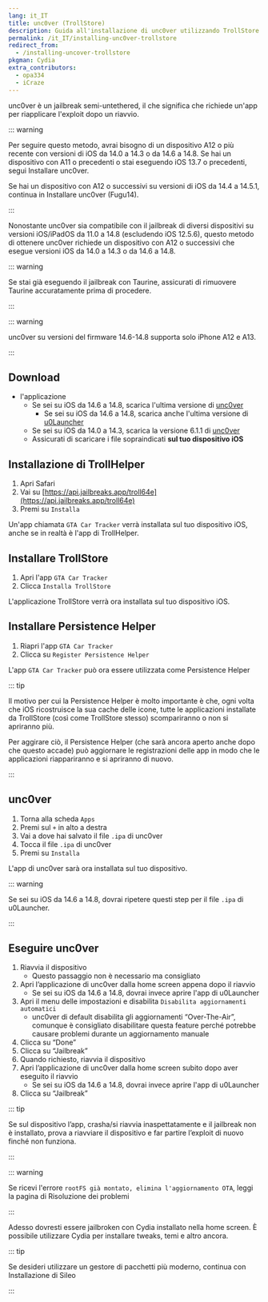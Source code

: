 ```yaml
---
lang: it_IT
title: unc0ver (TrollStore)
description: Guida all'installazione di unc0ver utilizzando TrollStore
permalink: /it_IT/installing-unc0ver-trollstore
redirect_from:
  - /installing-uncover-trollstore
pkgman: Cydia
extra_contributors:
  - opa334
  - iCraze
---
```


unc0ver è un <router-link to="/types-of-jailbreak/#semi-untethered-jailbreaks">jailbreak semi-untethered</router-link>, il che significa che richiede un'app per riapplicare l'exploit dopo un riavvio.

::: warning

Per seguire questo metodo, avrai bisogno di un dispositivo A12 o più recente con versioni di iOS da 14.0 a 14.3 o da 14.6 a 14.8. Se hai un dispositivo con A11 o precedenti o stai eseguendo iOS 13.7 o precedenti, segui <router-link to="/installing-unc0ver">Installare unc0ver</router-link>.

Se hai un dispositivo con A12 o successivi su versioni di iOS da 14.4 a 14.5.1, continua in <router-link to="/installing-unc0ver-fugu14">Installare unc0ver (Fugu14)</router-link>.

:::

Nonostante unc0ver sia compatibile con il jailbreak di diversi dispositivi su versioni iOS/iPadOS da 11.0 a 14.8 (escludendo iOS 12.5.6), questo metodo di ottenere unc0ver richiede un dispositivo con A12 o successivi che esegue versioni iOS da 14.0 a 14.3 o da 14.6 a 14.8.

::: warning

Se stai già eseguendo il jailbreak con Taurine, assicurati di <router-link to="/removing-taurine">rimuovere Taurine</router-link> accuratamente prima di procedere.

:::

::: warning

unc0ver su versioni del firmware 14.6-14.8 supporta solo iPhone A12 e A13.

:::

## Download

- l'applicazione
  - Se sei su iOS da 14.6 a 14.8, scarica l'ultima versione di [unc0ver](https://unc0ver.dev/)
    - Se sei su iOS da 14.6 a 14.8, scarica anche l'ultima versione di [u0Launcher](https://github.com/opa334/u0Launcher/releases)
  - Se sei su iOS da 14.0 a 14.3, scarica la versione 6.1.1 di [unc0ver](https://unc0ver.dev/downloads/6.1.1/decf7c36cc08118dc83ba455f8ca42e0e3cf354c/unc0ver_Release_6.1.1.ipa)
  - Assicurati di scaricare i file sopraindicati **sul tuo dispositivo iOS**

## Installazione di TrollHelper

1. Apri Safari
2. Vai su [https://api.jailbreaks.app/troll64e](https://api.jailbreaks.app/troll64e)
3. Premi su `Installa`

Un'app chiamata `GTA Car Tracker` verrà installata sul tuo dispositivo iOS, anche se in realtà è l'app di TrollHelper.

## Installare TrollStore

1. Apri l'app `GTA Car Tracker`
2. Clicca `Installa TrollStore`

L'applicazione TrollStore verrà ora installata sul tuo dispositivo iOS.

## Installare Persistence Helper

1. Riapri l'app `GTA Car Tracker`
2. Clicca su `Register Persistence Helper`

L'app `GTA Car Tracker` può ora essere utilizzata come Persistence Helper

::: tip

Il motivo per cui la Persistence Helper è molto importante è che, ogni volta che iOS ricostruisce la sua cache delle icone, tutte le applicazioni installate da TrollStore (così come TrollStore stesso) scompariranno o non si apriranno più.

Per aggirare ciò, il Persistence Helper (che sarà ancora aperto anche dopo che questo accade) può aggiornare le registrazioni delle app in modo che le applicazioni riappariranno e si apriranno di nuovo.

:::

## unc0ver

1. Torna alla scheda `Apps`
2. Premi sul `+` in alto a destra
3. Vai a dove hai salvato il file `.ipa` di unc0ver
4. Tocca il file `.ipa` di unc0ver
5. Premi su `Installa`

L'app di unc0ver sarà ora installata sul tuo dispositivo.

::: warning

Se sei su iOS da 14.6 a 14.8, dovrai ripetere questi step per il file `.ipa` di u0Launcher.

:::

## Eseguire unc0ver

1. Riavvia il dispositivo
   - Questo passaggio non è necessario ma consigliato
2. Apri l’applicazione di unc0ver dalla home screen appena dopo il riavvio
   - Se sei su iOS da 14.6 a 14.8, dovrai invece aprire l'app di u0Launcher
3. Apri il menu delle impostazioni e disabilita `Disabilita aggiornamenti automatici`
   - unc0ver di default disabilita gli aggiornamenti “Over-The-Air”, comunque è consigliato disabilitare questa feature perché potrebbe causare problemi durante un aggiornamento manuale
4. Clicca su “Done”
5. Clicca su “Jailbreak”
6. Quando richiesto, riavvia il dispositivo
7. Apri l’applicazione di unc0ver dalla home screen subito dopo aver eseguito il riavvio
   - Se sei su iOS da 14.6 a 14.8, dovrai invece aprire l'app di u0Launcher
8. Clicca su “Jailbreak”

::: tip

Se sul dispositivo l’app, crasha/si riavvia inaspettatamente e il jailbreak non è installato, prova a riavviare il dispositivo e far partire l’exploit di nuovo finché non funziona.

:::

::: warning

Se ricevi l'errore `rootFS già montato, elimina l'aggiornamento OTA`, leggi la pagina di <router-link to="/troubleshooting/#rootfs-already-mounted">Risoluzione dei problemi</router-link>

:::

Adesso dovresti essere jailbroken con Cydia installato nella home screen. È possibile utilizzare Cydia per installare <router-link to="/faq/#what-are-tweaks">tweaks</router-link>, temi e altro ancora.

::: tip

Se desideri utilizzare un gestore di pacchetti più moderno, continua con <router-link to="/installing-sileo">Installazione di Sileo</router-link>

:::
